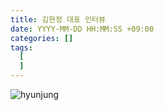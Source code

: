 ```yaml
---
title: 김현정 대표 인터뷰
date: YYYY-MM-DD HH:MM:SS +09:00
categories: []
tags:
  [
  ]
---
```



![hyunjung](https://github.com/Sosimina/sosimina.github.io/blob/main/hyunjungkim.jpg?raw=true)




